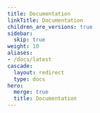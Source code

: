```yaml
---
title: Documentation
linkTitle: Documentation
children_are_versions: true
sidebar:
  skip: true
weight: 10
aliases:
- /docs/latest
cascade:
  layout: redirect
  type: docs
hero:
  merge: true
  title: Documentation
---
```

